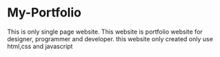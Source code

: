 # My-Portfolio
This is only single page website. This website is portfolio website for designer, programmer and developer.
this website only created only use html,css and javascript
